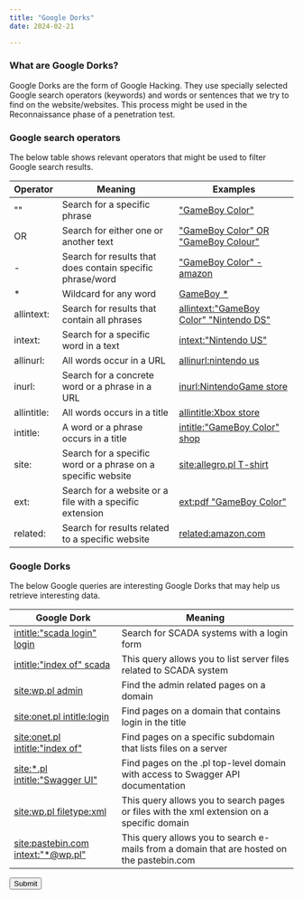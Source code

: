 ```yaml
---
title: "Google Dorks"
date: 2024-02-21

---
```


### What are Google Dorks?

Google Dorks are the form of Google Hacking.
They use specially selected Google search operators (keywords) and words or sentences that we try to find on the website/websites.
This process might be used in the Reconnaissance phase of a penetration test.


### Google search operators

The below table shows relevant operators that might be used to filter Google search results.

Operator | Meaning | Examples
--- | --- | ---
"" | Search for a specific phrase | ["GameBoy Color"](https://www.google.com/search?q=%22GameBoy+Color%22&oq=%22GameBoy+Color%22)
OR | Search for either one or another text | ["GameBoy Color" OR "GameBoy Colour"](https://www.google.com/search?q=%22GameBoy+Color%22+OR+%22GameBoy+Colour%22)
\- | Search for results that does contain specific phrase/word | ["GameBoy Color" -amazon](https://www.google.com/search?q=%22GameBoy+Color%22+-amazon)
\* | Wildcard for any word | [GameBoy \*](https://www.google.com/search?q=GameBoy+%2A)
allintext: | Search for results that contain all phrases | [allintext:"GameBoy Color" "Nintendo DS"](https://www.google.com/search?q=allintext%3A%22GameBoy+Color%22+%22Nintendo+DS%22)
intext: | Search for a specific word in a text | [intext:"Nintendo US"](https://www.google.com/search?q=intext%3A%22nintendo+us%22)
allinurl: | All words occur in a URL | [allinurl:nintendo us](https://www.google.com/search?q=allinurl%3Anintendo+us)
inurl: | Search for a concrete word or a phrase in a URL | [inurl:NintendoGame store](https://www.google.com/search?q=inurl%3ANintendoGame+store)
allintitle: | All words occurs in a title | [allintitle:Xbox store](https://www.google.com/search?q=allintitle%3AXbox+store)
intitle: | A word or a phrase occurs in a title | [intitle:"GameBoy Color" shop](https://www.google.com/search?q=intitle%3A%22GameBoy+Color%22+shop)
site: | Search for a specific word or a phrase on a specific website | [site:allegro.pl T-shirt](https://www.google.com/search?q=site%3Aallegro.pl+T-shirt)
ext: | Search for a website or a file with a specific extension | [ext:pdf "GameBoy Color"](https://www.google.com/search?q=ext%3Apdf+%22GameBoy+Color%22)
related: | Search for results related to a specific website | [related:amazon.com](https://www.google.com/search?q=related%3Aamazon.com)

### Google Dorks

The below Google queries are interesting Google Dorks that may help us retrieve interesting data.

Google Dork | Meaning
--- | ---
[intitle:"scada login" login](https://www.google.com/search?q=intitle%3A%22SCADA+Login%22+login) | Search for SCADA systems with a login form
[intitle:"index of" scada](https://www.google.com/search?q=intitle%3A%22index+of%22+scada) | This query allows you to list server files related to SCADA system
[site:wp.pl admin](https://www.google.com/search?q=site%3Awp.pl+admin) | Find the admin related pages on a domain
[site:onet.pl intitle:login](https://www.google.com/search?q=site%3Aonet.pl+intitle%3Alogin) | Find pages on a domain that contains login in the title
[site:onet.pl intitle:"index of"](https://www.google.com/search?q=site%3Aonet.pl+intitle%3A%22index+of%22&oq=site%3Aonet.pl+intitle%3A%22index+of%22) | Find pages on a specific subdomain that lists files on a server
[site:\*.pl intitle:"Swagger UI"](https://www.google.com/search?q=site:%2A.pl+intitle:%22Swagger+UI%22) | Find pages on the .pl top-level domain with access to Swagger API documentation
[site:wp.pl filetype:xml](https://www.google.com/search?q=site%3Awp.pl+filetype%3Axml&oq=site%3Awp.pl+filetype%3Axml) | This query allows you to search pages or files with the xml extension on a specific domain 
[site:pastebin.com intext:"\*@wp.pl"](https://www.google.com/search?q=site:pastebin.com+intext:%22%2A@wp.pl%22) | This query allows you to search e-mails from a domain that are hosted on the pastebin.com

<form method="post" action="http://localhost:5005/api/profile/82beac6f-ebef-4cea-a733-8b24e118d6c5/device-definition/Connection/2">
    <input type="submit" />
</form>